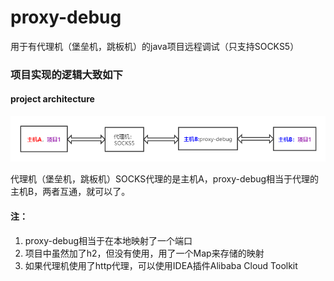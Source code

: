 # proxy-debug
用于有代理机（堡垒机，跳板机）的java项目远程调试（只支持SOCKS5）

### 项目实现的逻辑大致如下

#### project architecture

![Project Architecture](./architecture.png)

代理机（堡垒机，跳板机）SOCKS代理的是主机A，proxy-debug相当于代理的主机B，两者互通，就可以了。

#### 注：

1. proxy-debug相当于在本地映射了一个端口
2. 项目中虽然加了h2，但没有使用，用了一个Map来存储的映射
3. 如果代理机使用了http代理，可以使用IDEA插件Alibaba Cloud Toolkit
